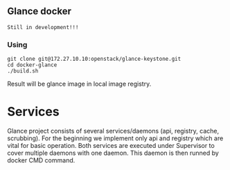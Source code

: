 ## Glance docker

`Still in development!!!`

### Using

```
git clone git@172.27.10.10:openstack/glance-keystone.git
cd docker-glance
./build.sh
```
Result will be glance image in local image registry.

# Services

Glance project consists of several services/daemons (api, registry, cache, scrubbing). For the beginning we implement only api and registry which are vital for basic operation.
Both services are executed under Supervisor to cover multiple daemons with one daemon. This daemon is then runned by docker CMD command.

